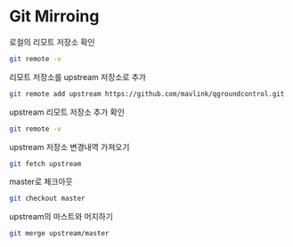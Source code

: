# Git Mirroing

로컬의 리모트 저장소 확인

```sh
git remote -v
```

리모트 저장소를 upstream 저장소로 추가

```sh
git remote add upstream https://github.com/mavlink/qgroundcontrol.git
```

upstream 리모트 저장소 추가 확인

```sh
git remote -v
```

upstream 저장소 변경내역 가져오기

```sh
git fetch upstream
```

master로 체크아웃

```sh
git checkout master
```

upstream의 마스트와 머지하기

```sh
git merge upstream/master
```


